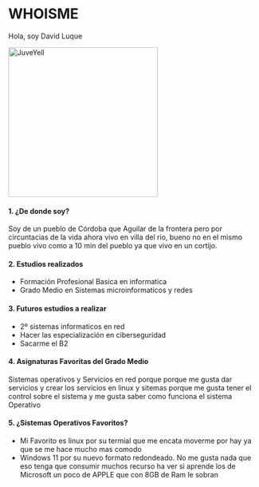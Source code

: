 # WHOISME

Hola, soy David Luque 


<img style= 'aling-item: center;' src="https://pbs.twimg.com/media/EiAAHfoU4AADis4?format=jpg&name=small" alt="JuveYell" width="300px">

#### 1. ¿De donde soy?

Soy de un pueblo de Córdoba que Aguilar de la frontera pero por circuntacias de la vida ahora vivo en villa del rio, bueno no en el mismo pueblo vivo como a 10 min del pueblo ya que vivo en un cortijo. 

#### 2. Estudios realizados 

  * Formación Profesional Basica en informatica
  * Grado Medio en Sistemas microinformaticos y redes

#### 3. Futuros estudios a realizar 
  * 2º sistemas informaticos en red
  * Hacer las especialización en ciberseguridad
  * Sacarme el B2 

#### 4. Asignaturas Favoritas del Grado Medio 
 
Sistemas operativos y Servicios en red porque porque me gusta dar servicios y crear los servicios en linux y sitemas porque me gusta tener el control sobre el sistema y me gusta saber como funciona el sistema Operativo 

#### 5. ¿Sistemas Operativos Favoritos?
  * Mi Favorito es linux por su termial que me encata moverme por hay ya que se me hace mucho mas comodo
  * Windows 11 por su nuevo formato redondeado. No me gusta nada que eso tenga que consumir muchos recurso ha ver si aprende los de Microsoft un poco de APPLE que con 8GB de Ram le sobran




 

 
